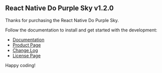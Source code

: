 ## React Native Do Purple Sky v1.2.0

Thanks for purchasing the React Native Do Purple Sky.

Follow the documentation to install and get started with the development:

-   [Documentation](https://wcandillon.github.io/react-native-do-purple-sky-documentation/)
-   [Product Page](https://market.nativebase.io/view/react-native-do-purple-sky-theme)
-	[Change Log](https://wcandillon.github.io/react-native-do-purple-sky-documentation/Changelog.html)
-	[License Page](https://market.nativebase.io/licenses)

Happy coding!
